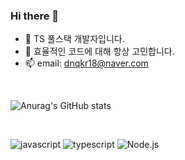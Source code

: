 ### Hi there 👋

- 🌱 TS 풀스택 개발자입니다.
- 🤔 효율적인 코드에 대해 항상 고민합니다.
- 📫 email: dnqkr18@naver.com

<br />

![Anurag's GitHub stats](https://github-readme-stats.vercel.app/api?username=wdevelope&show_icons=true&theme=radical)

<br />

![javascript](https://img.shields.io/badge/-javascript-yellow)
![typescript](https://img.shields.io/badge/-typescript-blue)
![Node.js](https://img.shields.io/badge/-Node.js-green)


